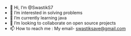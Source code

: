 - 👋 Hi, I’m @SwastikS7
- 👀 I’m interested in solving problems
- 🌱 I’m currently learning java
- 💞️ I’m looking to collaborate on open source projects
- 📫 How to reach me : My email- swastiksave@gmail.com

<!---
SwastikS7/SwastikS7 is a ✨ special ✨ repository because its `README.md` (this file) appears on your GitHub profile.
You can click the Preview link to take a look at your changes.
--->

